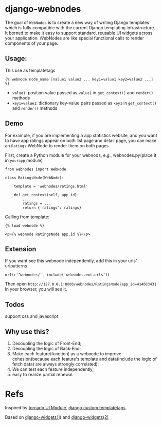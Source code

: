 django-webnodes
===============

The goal of `WebNodes` is to create a new way of writing Django templates which is fully compatible with the current Django templating infrastructure. It borned to make it easy to support standard, reusable UI widgets across your application. WebNodes are like special functional calls to render components of your page.

## Usage:

This use as templatetags

```
{% webnode node_name [value1 value2 ... key1=value1 key2=value2 ...] %}
```
- ``value1``: position value passed as ``value1`` in ``get_context()`` and ``render()`` methods
- ``key1=value1``: dictionary key-value pairs passed as ``key1`` in ``get_context()`` and ``render()`` methods

## Demo

For example, if you are implementing a app statistics website, and you want to have app ratings appear on both list page and detail page, you can make an `Ratings` WebNode to render them on both pages.

First, create a Python module for your webnods, e.g., webnodes.py(place it in ``yourapp`` module)

    from webnodes import WebNode

    class RatingsNode(WebNode):

    	template = 'webnodes/ratings.html'

        def get_context(self, app_id):
        	...
	        ratings = ...
    	    return {'ratings': ratings}

Calling from template:

    {% load webnode %}

    <p>{% webnode RatingsNode app.id %}</p>

## Extension

If you want see this webnode independently, add this in your urls' urlpatterns

	url(r'^webnodes/', include('webnodes.ext.urls'))

Then open `http://127.0.0.1:8000/webnodes/RatingsNode?app_id=414603431` in your browser, you will see it.

## Todos

support css and javascript

## Why use this?

1. Decoupling the logic of Front-End;
2. Decoupling the logic of Back-End;
3. Make each feature(function) as a webnode to improve cohesion(because each feature's template and data(include the logic of fetch data) are always strongly correlated);
4. We can test each feature independently;
5. easy to realize partial renewal.

# Refs

Inspired by [tornado UI Module](https://github.com/facebook/tornado/blob/master/tornado/web.py), [django custom templatetags](https://docs.djangoproject.com/en/dev/howto/custom-template-tags/).

Based on [django-widgets(1)](https://code.google.com/p/django-widgets) and [django-widgets(2)](https://github.com/marcinn/django-widgets)
